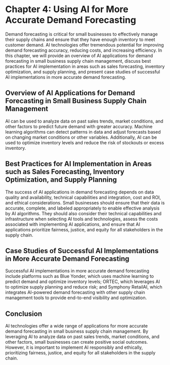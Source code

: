 Chapter 4: Using AI for More Accurate Demand Forecasting
========================================================

Demand forecasting is critical for small businesses to effectively manage their supply chains and ensure that they have enough inventory to meet customer demand. AI technologies offer tremendous potential for improving demand forecasting accuracy, reducing costs, and increasing efficiency. In this chapter, we will provide an overview of AI applications for demand forecasting in small business supply chain management, discuss best practices for AI implementation in areas such as sales forecasting, inventory optimization, and supply planning, and present case studies of successful AI implementations in more accurate demand forecasting.

Overview of AI Applications for Demand Forecasting in Small Business Supply Chain Management
--------------------------------------------------------------------------------------------

AI can be used to analyze data on past sales trends, market conditions, and other factors to predict future demand with greater accuracy. Machine learning algorithms can detect patterns in data and adjust forecasts based on changing market conditions or other variables. Additionally, AI can be used to optimize inventory levels and reduce the risk of stockouts or excess inventory.

Best Practices for AI Implementation in Areas such as Sales Forecasting, Inventory Optimization, and Supply Planning
--------------------------------------------------------------------------------------------------------------------

The success of AI applications in demand forecasting depends on data quality and availability, technical capabilities and integration, cost and ROI, and ethical considerations. Small businesses should ensure that their data is accurate, complete, and labeled appropriately to enable effective analysis by AI algorithms. They should also consider their technical capabilities and infrastructure when selecting AI tools and technologies, assess the costs associated with implementing AI applications, and ensure that AI applications prioritize fairness, justice, and equity for all stakeholders in the supply chain.

Case Studies of Successful AI Implementations in More Accurate Demand Forecasting
---------------------------------------------------------------------------------

Successful AI implementations in more accurate demand forecasting include platforms such as Blue Yonder, which uses machine learning to predict demand and optimize inventory levels; ORTEC, which leverages AI to optimize supply planning and reduce risk; and Symphony RetailAI, which integrates AI-powered demand forecasting with other supply chain management tools to provide end-to-end visibility and optimization.

Conclusion
----------

AI technologies offer a wide range of applications for more accurate demand forecasting in small business supply chain management. By leveraging AI to analyze data on past sales trends, market conditions, and other factors, small businesses can create positive social outcomes. However, it is important to implement AI responsibly and ethically, prioritizing fairness, justice, and equity for all stakeholders in the supply chain.
